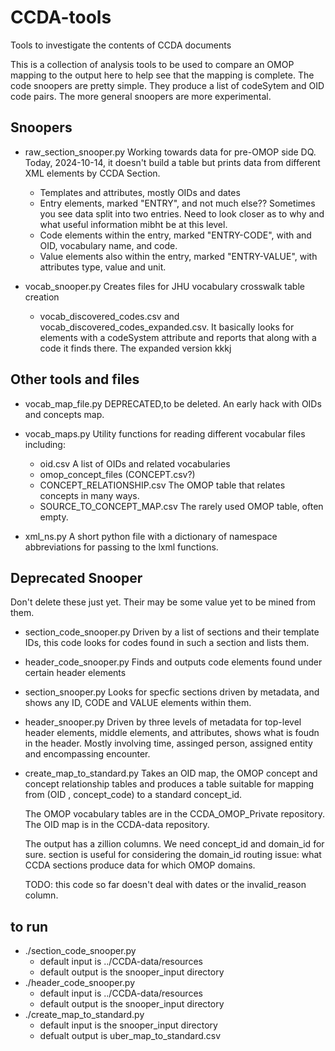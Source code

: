 # CCDA-tools
Tools to investigate the contents of CCDA documents

This is a collection of analysis tools to be used to compare an OMOP
mapping to the output here to help see that the mapping is complete.
The code snoopers are pretty simple. They produce a list of 
codeSytem and OID code pairs.
The more general snoopers are more experimental.

## Snoopers
- raw_section_snooper.py
  Working towards data for pre-OMOP side DQ.
  Today, 2024-10-14, it doesn't build a table but prints data from 
  different XML elements by CCDA Section.
  - Templates and attributes, mostly OIDs and dates
  - Entry elements, marked "ENTRY", and not much else??
    Sometimes you see data split into two entries. Need to look closer
    as to why and what useful information mibht be at this level.
  - Code elements within the entry, marked "ENTRY-CODE", with and OID,
    vocabulary name, and code.
  - Value elements also within the entry, marked "ENTRY-VALUE",
    with attributes type, value and unit.
  
  
- vocab_snooper.py 
  Creates files for JHU vocabulary crosswalk table creation
  - vocab_discovered_codes.csv and vocab_discovered_codes_expanded.csv.
  It basically looks for elements with a codeSystem attribute and reports
  that along with a code it finds there. The expanded version kkkj

## Other tools and files

- vocab_map_file.py DEPRECATED,to be deleted.
  An early hack with OIDs and concepts map.
- vocab_maps.py
    Utility functions for reading different vocabular files including:
  - oid.csv
    A list of OIDs and related vocabularies
  - omop_concept_files (CONCEPT.csv?)
  - CONCEPT_RELATIONSHIP.csv
    The OMOP table that relates concepts in many ways.
  - SOURCE_TO_CONCEPT_MAP.csv 
    The rarely used OMOP table, often empty.
  
- xml_ns.py
    A short python file with a dictionary of namespace abbreviations
    for passing to the lxml functions.

## Deprecated Snooper
Don't delete these just yet. Their may be some value yet to be mined from them.

- section_code_snooper.py
    Driven by a list of sections and their template IDs,
       this code looks for codes found in such a section and lists them.

- header_code_snooper.py
    Finds and outputs code elements found under certain header elements


- section_snooper.py
    Looks for specfic sections driven by metadata,
        and shows any ID, CODE and VALUE elements within them.


- header_snooper.py
    Driven by three levels of metadata for top-level header elements,
    middle elements, and attributes, shows what is foudn in the header. Mostly
    involving time, assinged person, assigned entity and encompassing encounter.


- create_map_to_standard.py
    Takes an OID map, the OMOP concept and concept relationship tables and 
    produces a table suitable for mapping from (OID , concept_code) to a 
    standard concept_id.

    The OMOP vocabulary tables  are in the CCDA_OMOP_Private repository.
    The OID map is in the CCDA-data repository.

    The  output has a zillion columns. We need concept_id and domain_id for sure.
    section is useful for considering the domain_id routing issue: what  CCDA sections
    produce data for which OMOP domains.

    TODO: this code so far doesn't deal with dates or the  invalid_reason column.

## to run
- ./section_code_snooper.py
  - default input  is ../CCDA-data/resources
  - default output is the snooper_input directory
- ./header_code_snooper.py
  - default input  is ../CCDA-data/resources
  - default output is the snooper_input directory
- ./create_map_to_standard.py
  - default input is the snooper_input directory
  - defualt output is uber_map_to_standard.csv
